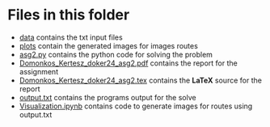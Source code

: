 # Files in this folder
- [data](data) contains the txt input files
- [plots](plots) contain the generated images for images routes
- [asg2.py](asg2.py) contains the python code for solving the problem
- [Domonkos_Kertesz_doker24_asg2.pdf](Domonkos_Kertesz_doker24_asg2.pdf) contains the report for the assignment
- [Domonkos_Kertesz_doker24_asg2.tex](Domonkos_Kertesz_doker24_asg2.tex) contains the **LaTeX** source for the report
- [output.txt](output.txt) contains the programs output for the solve
- [Visualization.ipynb](Visualization.ipynb) contains code to generate images for routes using output.txt
